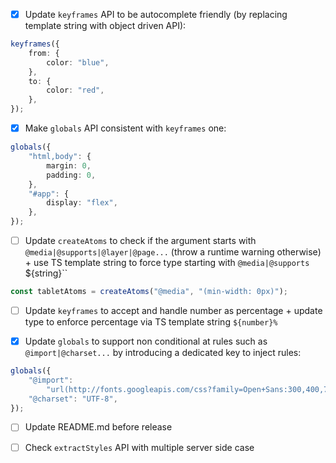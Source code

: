 -   [x] Update `keyframes` API to be autocomplete friendly (by replacing template string with object driven API):

```ts
keyframes({
	from: {
		color: "blue",
	},
	to: {
		color: "red",
	},
});
```

-   [x] Make `globals` API consistent with `keyframes` one:

```ts
globals({
	"html,body": {
		margin: 0,
		padding: 0,
	},
	"#app": {
		display: "flex",
	},
});
```

-   [ ] Update `createAtoms` to check if the argument starts with `@media|@supports|@layer|@page...` (throw a runtime warning otherwise) + use TS template string to force type starting with `@media|@supports `${string}``

```ts
const tabletAtoms = createAtoms("@media", "(min-width: 0px)");
```

-   [ ] Update `keyframes` to accept and handle number as percentage + update type to enforce percentage via TS template string `${number}%`

-   [x] Update `globals` to support non conditional at rules such as `@import|@charset...` by introducing a dedicated key to inject rules:

```ts
globals({
	"@import":
		"url(http://fonts.googleapis.com/css?family=Open+Sans:300,400,700)",
	"@charset": "UTF-8",
});
```

-   [ ] Update README.md before release

-   [ ] Check `extractStyles` API with multiple server side case
